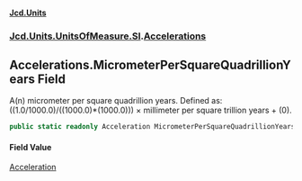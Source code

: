 #### [Jcd.Units](index.md 'index')
### [Jcd.Units.UnitsOfMeasure.SI](Jcd.Units.UnitsOfMeasure.SI.md 'Jcd.Units.UnitsOfMeasure.SI').[Accelerations](Accelerations.md 'Jcd.Units.UnitsOfMeasure.SI.Accelerations')

## Accelerations.MicrometerPerSquareQuadrillionYears Field

A(n) micrometer per square quadrillion years. Defined as: ((1.0/1000.0)/((1000.0)*(1000.0))) × millimeter per square trillion years + (0).

```csharp
public static readonly Acceleration MicrometerPerSquareQuadrillionYears;
```

#### Field Value
[Acceleration](Acceleration.md 'Jcd.Units.UnitTypes.Acceleration')
